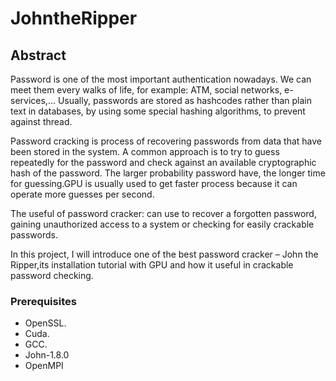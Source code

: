 # JohntheRipper
## Abstract

Password is one of the most important authentication nowadays. We can meet them every walks of life, for example: ATM, social networks, e-services,... Usually,  passwords are stored as hashcodes rather than plain text in databases, by using some special hashing algorithms, to prevent against thread. 

Password cracking is process of recovering passwords from data that have been stored in the system. A common approach is to try to guess repeatedly for the password and check against an available cryptographic hash of the password. The larger probability password have, the longer time for guessing.GPU is usually used to get faster process because it can operate more guesses per second.

The useful of password cracker: can use to recover a forgotten password, gaining unauthorized access to a system or checking for easily crackable passwords.

In this project, I will introduce one of the best password cracker – John the Ripper,its installation tutorial with GPU and how it useful in crackable password checking.

### Prerequisites
- OpenSSL.
- Cuda.
- GCC.
- John-1.8.0
- OpenMPI


